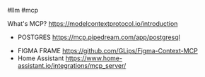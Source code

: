 #llm #mcp

What's MCP? https://modelcontextprotocol.io/introduction

* POSTGRES https://mcp.pipedream.com/app/postgresql
- FIGMA FRAME https://github.com/GLips/Figma-Context-MCP
- Home Assistant https://www.home-assistant.io/integrations/mcp_server/